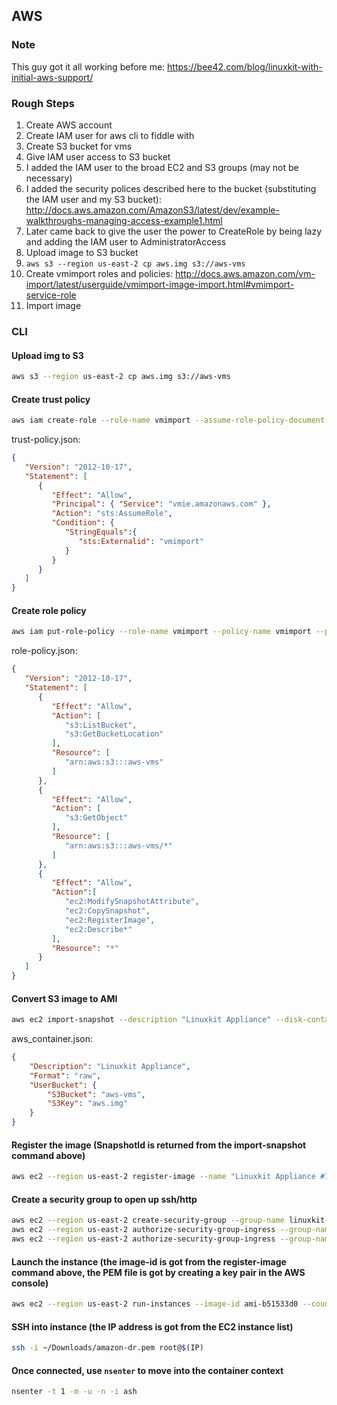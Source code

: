 ## AWS

### Note

This guy got it all working before me: https://bee42.com/blog/linuxkit-with-initial-aws-support/

### Rough Steps

1. Create AWS account
2. Create IAM user for aws cli to fiddle with
3. Create S3 bucket for vms
4. Give IAM user access to S3 bucket
  1. I added the IAM user to the broad EC2 and S3 groups (may not be necessary)
  2. I added the security polices described here to the bucket (substituting the IAM user and my S3 bucket): http://docs.aws.amazon.com/AmazonS3/latest/dev/example-walkthroughs-managing-access-example1.html
  3. Later came back to give the user the power to CreateRole by being lazy and adding the IAM user to AdministratorAccess
5. Upload image to S3 bucket
  1. ```aws s3 --region us-east-2 cp aws.img s3://aws-vms```
6. Create vmimport roles and policies: http://docs.aws.amazon.com/vm-import/latest/userguide/vmimport-image-import.html#vmimport-service-role
7. Import image

### CLI

#### Upload img to S3
```bash
aws s3 --region us-east-2 cp aws.img s3://aws-vms
```

#### Create trust policy

```bash
aws iam create-role --role-name vmimport --assume-role-policy-document file://trust-policy.json
```

trust-policy.json:
```json
{
   "Version": "2012-10-17",
   "Statement": [
      {
         "Effect": "Allow",
         "Principal": { "Service": "vmie.amazonaws.com" },
         "Action": "sts:AssumeRole",
         "Condition": {
            "StringEquals":{
               "sts:Externalid": "vmimport"
            }
         }
      }
   ]
}
```

#### Create role policy
```bash
aws iam put-role-policy --role-name vmimport --policy-name vmimport --policy-document file://role-policy.json
```

role-policy.json:
```json
{
   "Version": "2012-10-17",
   "Statement": [
      {
         "Effect": "Allow",
         "Action": [
            "s3:ListBucket",
            "s3:GetBucketLocation"
         ],
         "Resource": [
            "arn:aws:s3:::aws-vms"
         ]
      },
      {
         "Effect": "Allow",
         "Action": [
            "s3:GetObject"
         ],
         "Resource": [
            "arn:aws:s3:::aws-vms/*"
         ]
      },
      {
         "Effect": "Allow",
         "Action":[
            "ec2:ModifySnapshotAttribute",
            "ec2:CopySnapshot",
            "ec2:RegisterImage",
            "ec2:Describe*"
         ],
         "Resource": "*"
      }
   ]
}
```

#### Convert S3 image to AMI

```bash
aws ec2 import-snapshot --description "Linuxkit Appliance" --disk-container file://aws_container.json
```

aws_container.json:
```json
{
    "Description": "Linuxkit Appliance",
    "Format": "raw",
    "UserBucket": {
        "S3Bucket": "aws-vms",
        "S3Key": "aws.img"
    }
}
```

#### Register the image (SnapshotId is returned from the import-snapshot command above)

```bash
aws ec2 --region us-east-2 register-image --name "Linuxkit Appliance #1" --architecture x86_64 --virtualization-type hvm --root-device-name /dev/sda1 --block-device-mappings '[{"DeviceName": "/dev/sda1", "Ebs": {"SnapshotId": "snap-058563f9030bb0d54", "VolumeType": "gp2"}}]'
```

#### Create a security group to open up ssh/http

```bash
aws ec2 --region us-east-2 create-security-group --group-name linuxkit-sg --description "SG for Linuxkit"
aws ec2 --region us-east-2 authorize-security-group-ingress --group-name linuxkit-sg --protocol tcp --port 22 --cidr 0.0.0.0/0
aws ec2 --region us-east-2 authorize-security-group-ingress --group-name linuxkit-sg --protocol tcp --port 80 --cidr 0.0.0.0/0
```

#### Launch the instance (the image-id is got from the register-image command above, the PEM file is got by creating a key pair in the AWS console)

```bash
aws ec2 --region us-east-2 run-instances --image-id ami-b51533d0 --count 1 --instance-type t2.micro --security-group-ids sg-a2f4decb --key-name amazon-dr
```

#### SSH into instance (the IP address is got from the EC2 instance list)

```bash  
ssh -i ~/Downloads/amazon-dr.pem root@$(IP)
```

#### Once connected, use `nsenter` to move into the container context

```bash
nsenter -t 1 -m -u -n -i ash
```
